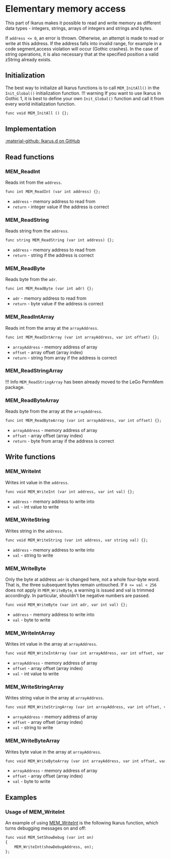 # Elementary memory access
This part of Ikarus makes it possible to read and write memory as different data types - integers, strings, arrays of integers and strings and bytes.

If `address <= 0`, an error is thrown. Otherwise, an attempt is made to read or write at this address.
If the address falls into invalid range, for example in a code segment,access violation will occur (Gothic crashes).
In the case of string operations, it is also necessary that at the specified position a valid zString already exists.

## Initialization
The best way to initialize all Ikarus functions is to call `MEM_InitAll()` in the `Init_Global()` initialization function. 
!!! warning
    If you want to use Ikarus in Gothic 1, it is best to define your own `Init_Global()` function and call it from every world initialization function.

```dae
func void MEM_InitAll () {};
```

## Implementation
[:material-github: Ikarus.d on GitHub](https://github.com/Lehona/Ikarus/blob/master/Ikarus.d)

## Read functions

### MEM_ReadInt
Reads int from the `address`.
```dae
func int MEM_ReadInt (var int address) {};
```

- `address` - memory address to read from
- `return` - integer value if the address is correct

### MEM_ReadString
Reads string from the `address`.
```dae
func string MEM_ReadString (var int address) {};
```

- `address` - memory address to read from
- `return` - string if the address is correct

### MEM_ReadByte
Reads byte from the `adr`.
```dae
func int MEM_ReadByte (var int adr) {};
```

- `adr` - memory address to read from
- `return` - byte value if the address is correct

### MEM_ReadIntArray
Reads int from the array at the `arrayAddress`.
```dae
func int MEM_ReadIntArray (var int arrayAddress, var int offset) {};
```

- `arrayAddress` - memory address of array
- `offset` - array offset (array index)
- `return` - string from array if the address is correct

### MEM_ReadStringArray
!!! Info
    `MEM_ReadStringArray` has been already moved to the LeGo PermMem package.

### MEM_ReadByteArray
Reads byte from the array at the `arrayAddress`.
```dae
func int MEM_ReadByteArray (var int arrayAddress, var int offset) {};
```

- `arrayAddress` - memory address of array
- `offset` - array offset (array index)
- `return` - byte from array if the address is correct

## Write functions

### MEM_WriteInt
Writes int value in the `address`.
```dae
func void MEM_WriteInt (var int address, var int val) {};
```

- `address` - memory address to write into
- `val` - int value to write

### MEM_WriteString
Writes string in the `address`.
```dae
func void MEM_WriteString (var int address, var string val) {};
```

- `address` - memory address to write into
- `val` - string to write

### MEM_WriteByte
Only the byte at address `adr` is changed here, not a whole four-byte word. That is, the three subsequent bytes remain untouched.
If `0 <= val < 256` does not apply in `MEM_WriteByte`, a warning is issued and val is trimmed accordingly. In particular, shouldn't be negative numbers are passed.
```dae
func void MEM_WriteByte (var int adr, var int val) {};
```

- `address` - memory address to write into
- `val` - byte to write

### MEM_WriteIntArray
Writes int value in the array at `arrayAddress`.
```dae
func void MEM_WriteIntArray (var int arrayAddress, var int offset, var int value) {};
```

- `arrayAddress` - memory address of array
- `offset` - array offset (array index)
- `val` - int value to write

### MEM_WriteStringArray
Writes string value in the array at `arrayAddress`.
```dae
func void MEM_WriteStringArray (var int arrayAddress, var int offset, var string value) {};
```

- `arrayAddress` - memory address of array
- `offset` - array offset (array index)
- `val` - string to write

### MEM_WriteByteArray
Writes byte value in the array at `arrayAddress`.
```dae
func void MEM_WriteByteArray (var int arrayAddress, var int offset, var int value) {};
```

- `arrayAddress` - memory address of array
- `offset` - array offset (array index)
- `val` - byte to write

## Examples

### Usage of MEM_WriteInt
An example of using [MEM_WriteInt](#mem_writeint) is the following Ikarus function, which turns debugging messages on and off:
```dae
func void MEM_SetShowDebug (var int on)
{
    MEM_WriteInt(showDebugAddress, on);
};
```

